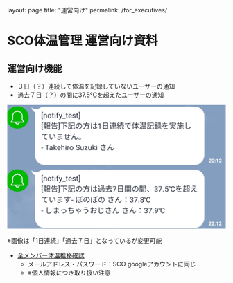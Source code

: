 layout: page
title: "運営向け"
permalink: /for_executives/

# SCO体温管理 運営向け資料
## 運営向け機能
* ３日（？）連続して体温を記録していないユーザーの通知
* 過去７日（？）の間に37.5℃を超えたユーザーの通知

![](./imgs/notify.png)

※画像は「1日連続」「過去７日」となっているが変更可能
* [全メンバー体温推移確認](https://sco-covid19.tk/dashboard/1)
  * メールアドレス・パスワード：SCO googleアカウントに同じ
  * ※個人情報につき取り扱い注意